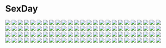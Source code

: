 # SexDay
![](https://konachan.com/jpeg/cc9d86beb2e9555dea68c9364a3cdff1/Konachan.com%20-%20178400%20black_hair%20blue_eyes%20blush%20breasts%20erect_nipples%20headband%20idolmaster%20long_hair%20nipple_slip%20nipples%20oogatazin%20pantyhose%20sagisawa_fumika%20white.jpg)
![](https://konachan.com/jpeg/e3f18776471c84b2fda5dc5552b07ce3/Konachan.com%20-%20264584%20ass%20breasts%20dress%20fate_%28series%29%20glasses%20mash_kyrielight%20masturbation%20nopan%20pantyhose%20purple_eyes%20purple_hair%20sex%20short_hair%20uzuki_karasu.jpg)
![](https://konachan.com/jpeg/90c8a313fc37f70650416fb82263ba8f/Konachan.com%20-%20117083%20blue_hair%20censored%20game_cg%20lunaris_filia%20maid%20melis%20mikagami_mamizu%20nipples%20panties%20penis%20pointed_ears%20pussy%20sex%20underwear%20whirlpool.jpg)
![](https://konachan.com/image/3ba876d5f75619e74b9abd24f764e327/Konachan.com%20-%20295616%20goth-loli%20green_eyes%20green_hair%20hatsune_miku%20lolita_fashion%20long_hair%20maple_%28maplehy%29%20microphone%20skirt%20thighhighs%20tie%20twintails%20vocaloid.jpg)
![](https://konachan.com/jpeg/ae4b0c6231af36d3da295ca9703bfb6c/Konachan.com%20-%20220878%20biodragon%20linkle_%28zelda%29%20the_legend_of_zelda.jpg)
![](https://konachan.com/image/e3cf16dd165b254be3ef6d310ce401f0/Konachan.com%20-%20271538%20anus%20ass%20breasts%20brown_eyes%20brown_hair%20gray%20long_hair%20nipples%20nude%20original%20pointed_ears%20pussy%20tesuta0612%20uncensored.jpg)
![](https://konachan.com/image/03dea167f2b31b400750633e875221c2/Konachan.com%20-%20158794%20blue_eyes%20green_hair%20hello_kitty_%28character%29%20sanrio%20twintails%20zeco%20zoom_layer.jpg)
![](https://konachan.com/image/b927c1e079d2da0a0a452643db558aaa/Konachan.com%20-%20233435%202girls%20animal%20aqua_eyes%20blush%20bow%20braids%20flowers%20gray_hair%20hazuki_natsu%20japanese_clothes%20kimono%20orange_hair%20short_hair%20takami_chika%20watanabe_you.jpg)
![](https://konachan.com/jpeg/caee8e1f65c7c9d654b7c37cca513fa4/Konachan.com%20-%20166973%20blonde_hair%20green_hair%20kagerou_project%20kano_shuuya%20kido_tsubomi%20long_hair%20orange_eyes%20sgr_ib%20short_hair.jpg)
![](https://konachan.com/image/b21092512e44df3bfa3e35b2c68a19ba/Konachan.com%20-%2011356%20onetama%20takami_haruka%20takemura_sesshuu.jpg)
![](https://konachan.com/image/83f5927332cdbb135ab273121ec01ec8/Konachan.com%20-%20144721%20barefoot%20bed%20breasts%20cc%20cheese-kun%20code_geass%20green_hair%20long_hair%20nipples%20nude%20onaya_masakazu%20yellow_eyes.jpg)
![](https://konachan.com/image/b1f06e90269e859e6c260564769886ad/Konachan.com%20-%20126949%20breasts%20glasses%20hat%20kamiya_tomoe%20long_hair%20nipples%20patchouli_knowledge%20purple_hair%20pussy%20touhou%20uncensored.jpg)
![](https://konachan.com/image/298eb663270ef1aaa925a9f7b499ff26/Konachan.com%20-%20124130%20animal%20animal_ears%20black_hair%20candy%20cat%20catgirl%20envy_catwalk_%28vocaloid%29%20hatsune_miku%20kuroi_%28liar-player%29%20lollipop%20school_uniform%20tail%20vocaloid.jpg)
![](https://konachan.com/jpeg/be4030ad52e5c6f897cbe9e922aa1b12/Konachan.com%20-%20297531%20blonde_hair%20blue_eyes%20blush%20cameltoe%20foxgirl%20long_hair%20navel%20ofuda%20pija_%28pianiishimo%29%20thighhighs%20third-party_edit%20twintails.jpg)
![](https://konachan.com/image/2263acf34e4ca7f2c53100d6054e8f3f/Konachan.com%20-%20295918%20bike_shorts%20black_hair%20blue_eyes%20clouds%20dreadtie%20food%20glasses%20gloves%20gun%20jpeg_artifacts%20original%20short_hair%20shorts%20signed%20skirt%20sky%20weapon.jpg)
![](https://konachan.com/image/60bc3831338c2d034cab9fba38d23be3/Konachan.com%20-%20145762%20angel%20black%20dark%20dragon%20nopnop%20original.jpg)
![](https://konachan.com/image/8a01132c39a5ea8b2198baf63f42e6dd/Konachan.com%20-%20106204%20animal_ears%20aqua_eyes%20flowers%20foxgirl%20gray_hair%20haruno%20original%20see_through%20tail%20water%20wet.jpg)
![](https://konachan.com/image/2f9012a1d39f62e43c375fab9a249888/Konachan.com%20-%2075780%20bikini%20hayate_no_gotoku%20katsura_hinagiku%20pink_hair%20swimsuit%20yellow_eyes.jpg)
![](https://konachan.com/image/d3610040f58b1fbb1ef3f04b0c55fd46/Konachan.com%20-%20273180%20aliasing%20mocha_%28naturefour%29%20original%20pink_hair%20purple_eyes%20school_uniform%20third-party_edit.jpg)
![](https://konachan.com/image/3d0ad730c387317596b27f05e43dddd1/Konachan.com%20-%20296589%20black_eyes%20breasts%20cat_smile%20cleavage%20gloves%20lambda%20long_hair%20ninja%20original%20red_eyes%20ribbons%20scarf%20see_through%20sideboob%20spread_legs%20thighhighs.jpg)
![](https://konachan.com/image/caa620551c168bf64494cbfd1b33dc62/Konachan.com%20-%20250863%20aki_%28girls_und_panzer%29%20blonde_hair%20blue_eyes%20brown_eyes%20brown_hair%20gh_%28chen_ghh%29%20girls_und_panzer%20necklace%20phone%20ponytail%20skirt%20sky.jpg)
![](https://konachan.com/jpeg/6bf9ea7f2281631aae2e519d69a1a15c/Konachan.com%20-%20148724%20aqua_eyes%20black_hair%20black_rock_shooter%20black_rock_shooter_arcana%20cropped%20elder_caster%20hat%20jpeg_artifacts%20taiki_%28luster%29.jpg)
![](https://konachan.com/image/e9d5c1652775ab25bc4e54e794d7b295/Konachan.com%20-%20206657%20anthropomorphism%20aqua_eyes%20black_hair%20breasts%20isuzu_%28kancolle%29%20kantai_collection%20kunifuto%20nipples%20thighhighs%20torn_clothes%20twintails.jpg)
![](https://konachan.com/image/ea63f6c4028f4734b56bf14803c333ae/Konachan.com%20-%20175942%20inohara_masato%20kamikita_komari%20kurugaya_yuiko%20little_busters%21%20miyazawa_kengo%20naoe_riki%20natsume_rin%20nishizono_mio%20noumi_kudryavka%20saigusa_haruka%20zen.jpg)
![](https://konachan.com/image/58e77052fd9177d9be945fd4a881a375/Konachan.com%20-%2051093%20kannagi_crazy_shrine_maidens%20nagi.jpg)
![](https://konachan.com/image/2af74008c05718c7afa10d8f3800a7f1/Konachan.com%20-%2076527%20butterfly%20short_hair%20tears%20zaregoto_series.jpg)
![](https://konachan.com/jpeg/729a93bcea363fec8e16236a59cdc63e/Konachan.com%20-%20169665%20bow%20breasts%20chain%20choker%20cleavage%20ongaku_shoujo%20orange_hair%20purple_eyes%20qp%3Aflapper%20sakura_koharu%20scan%20short_hair%20skirt%20twintails%20white.jpg)
![](https://konachan.com/image/155a97068f14a3ecf3016113224a4a10/Konachan.com%20-%20158873%20eyepatch%20glasses%20hat%20kxxxxxxxxxxx%20neon_genesis_evangelion%20soryu_asuka_langley.jpg)
![](https://konachan.com/image/3ff27827cafec7e5659b72a30a11407d/Konachan.com%20-%2059854%20black_hair%20dragon%20long_hair%20natsume_aya%20nipples%20sword%20tenjou_tenge%20weapon.jpg)
![](https://konachan.com/jpeg/f0148b1015ae0b2654cfcad25ce1825d/Konachan.com%20-%20294804%20auko%20candy%20drink%20flowers%20food%20fruit%20lucario%20orange_%28fruit%29%20pokemon%20popsicle%20strawberry.jpg)
![](https://konachan.com/jpeg/91c06b1d0e32a1b287520d8fa367e4c6/Konachan.com%20-%20244264%20aqua_eyes%20black_hair%20japanese_clothes%20kara_no_kyoukai%20knife%20long_hair%20petals%20ryougi_shiki%20signed%20yui_%28kawalcjil4%29.jpg)
![](https://konachan.com/jpeg/bb3d43f2f476ed2e440fba4ce75c4fb6/Konachan.com%20-%20139391%20fortissimo__akkord%3Absusvier%20game_cg%20gun%20kurobane_sayuki%20necklace%20ooba_kagerou%20weapon.jpg)
![](https://konachan.com/jpeg/b80fad5f43167ae882e873dbfa396b8b/Konachan.com%20-%20284662%20animal_ears%20bed%20blush%20breasts%20brown_eyes%20brown_hair%20catgirl%20cleavage%20dress%20flowers%20kazutake_hazano%20long_hair%20summer_dress%20tagme_%28character%29%20tail.jpg)
![](https://konachan.com/image/4e79ccf18ef2688860ffbaf8144e68c1/Konachan.com%20-%20197256%20aqua_hair%20dress%20flowers%20hatsune_miku%20headdress%20long_hair%20michi_%28iawei%29%20ribbons%20thighhighs%20twintails%20vocaloid.jpg)
![](https://konachan.com/image/0af9dec4e3c7d1df7a1298833dedd749/Konachan.com%20-%2042005%20rumia%20touhou.jpg)
![](https://konachan.com/jpeg/4c4fa13b8ade139ff67ef8b978244428/Konachan.com%20-%20259188%20close%20fate_grand_order%20fate_%28series%29%20mash_kyrielight%20purple_eyes%20purple_hair%20short_hair%20signed%20tagme_%28artist%29.jpg)
![](https://konachan.com/jpeg/9a5562abefdda08a9b6fead6bddd3ea6/Konachan.com%20-%20265670%20beach%20bikini%20blonde_hair%20blue_eyes%20blush%20breasts%20clouds%20erect_nipples%20game_cg%20long_hair%20navel%20shine_mirage%20sky%20swimsuit%20tagme_%28artist%29%20twintails%20water.jpg)
![](https://konachan.com/image/9b56a4b17aed4c02910708ec118a44c4/Konachan.com%20-%20124813%20game_cg%20japanese_clothes%20maikaze_no_melt%20tenmaso%20tsubaki_nazuna%20whirlpool.jpg)
![](https://konachan.com/image/584c2294dedca3ff166c1f5bce28f15d/Konachan.com%20-%2084659%20len%20melty_blood%20shingetsutan_tsukihime%20uka%20white_len.jpg)
![](https://konachan.com/jpeg/ed9569f334d7dc49513edce6cd169c81/Konachan.com%20-%20101653%20hazuki%20morioka_kouhei%20tsukuyomi_moon_phase.jpg)
![](https://konachan.com/image/0b99222894d109acc2f93d92008eb93d/Konachan.com%20-%2080706%20blonde_hair%20blue_eyes%20blue_hair%20bow%20dress%20flowers%20instrument%20kagamine_rin%20long_hair%20petals%20pink_hair%20ribbons%20rose%20twintails%20violin%20vocaloid.jpg)
![](https://konachan.com/jpeg/b168e45cb23f21a4beab26c027cf497b/Konachan.com%20-%20186932%20ass%20black_hair%20blue_eyes%20breasts%20cum%20kill_la_kill%20kiryuin_satsuki%20matoi_ryuuko%20red_hair%20sex%20sideboob%20tears%20thighhighs.jpg)
![](https://konachan.com/image/b9e8e5f3ae1506384f1ef9127b5cb9fb/Konachan.com%20-%20171592%202girls%20bandaid%20original%20school_uniform%20skirt%20thighhighs%20ul283%20zettai_ryouiki.jpg)
![](https://konachan.com/image/ead73569100d0b39e9ca7f2a5ec85a1f/Konachan.com%20-%205252%20mermaid%20tagme.jpg)
![](https://konachan.com/image/1efe925410fdec7a1fec237b32f46763/Konachan.com%20-%2025273%20haruno_sakura%20naruto%20pink_hair.jpeg)
![](https://konachan.com/image/143ac220993a8170952a8f39fb7e2785/Konachan.com%20-%2020600%20albert_de_morcerf%20count_of_monte_cristo%20gankutsuou.jpg)
![](https://konachan.com/jpeg/9b00183de04ec0df871fd12cc53b8479/Konachan.com%20-%20143173%20dress%20fire%20hat%20long_hair%20mage%20magic%20patchouli_knowledge%20pink_eyes%20pink_hair%20ribbons%20touhou%20yume_koucha.jpg)
![](https://konachan.com/image/5d7d337a64363c6a97095b2ed68758fb/Konachan.com%20-%2067481%20asakura_ryouko%20glasses%20knife%20nagato_yuki%20suzumiya_haruhi_no_yuutsu.jpg)
![](https://konachan.com/image/3fa1a37bce49735f0651438c7a81fb72/Konachan.com%20-%20211262%20macross%20macross_frontier%20seedmyth%20sheryl_nome.jpg)
![](https://konachan.com/image/81ca1061d1d157e28da3a3498f2b3d55/Konachan.com%20-%206154%20ghost_hunt%20hara_masako.jpg)
![](https://konachan.com/jpeg/b8d26d7f3a8f8009af8dab9b11f12de8/Konachan.com%20-%2031135%20game_cg%20lyrical_lyric%20marmalade%20weapon.jpg)
![](https://konachan.com/jpeg/1296d17a5c5f354f27e1cdd7eead8863/Konachan.com%20-%20121474%20barefoot%20blonde_hair%20blue_eyes%20bra%20breasts%20cleavage%20dress%20flowers%20ku%20long_hair%20original%20purple_eyes%20purple_hair%20tagme%20twintails%20underwear%20white.jpg)
![](https://konachan.com/image/02cd6660861d8bf49c4daceea603084c/Konachan.com%20-%20250912%20aqua_eyes%20blonde_hair%20breasts%20censored%20game_cg%20iwakata_daita%20jk_soukan%20long_hair%20nipples%20panties%20panty_pull%20penis%20ponytail%20sex%20tears%20underwear.jpg)
![](https://konachan.com/jpeg/5d9f5b24e5c95d4370f98113f84359f8/Konachan.com%20-%20240521%20black_hair%20brown_hair%20flowers%20flowers_%28game%29%20group%20innocent_grey%20long_hair%20pajamas%20scan%20short_hair%20sugina_miki.jpg)
![](https://konachan.com/jpeg/60658e0d945adb3b2a9fb38aadaa604f/Konachan.com%20-%20150019%20blush%20breasts%20brown_hair%20ebiten%20inugami_kira%20navel%20nude%20todayama_kyouko%20white.jpg)
![](https://konachan.com/jpeg/0c58f5e6b326719ecc4ae9a185ee137f/Konachan.com%20-%20184019%20blush%20clochette%20dress%20game_cg%20green_eyes%20long_hair%20oshiki_hitoshi%20panties%20purple_hair%20spread_legs%20thighhighs%20underwear%20yukinomiya_an%27on.jpg)
![](https://konachan.com/jpeg/cac8a8eae256db3b7fbce6c297ae0a19/Konachan.com%20-%20240269%20brown_eyes%20brown_hair%20bubbles%20cropped%20dsmile%20misaka_mikoto%20short_hair%20to_aru_kagaku_no_railgun%20to_aru_majutsu_no_index%20waifu2x.jpg)
![](https://konachan.com/jpeg/a7bfdd596ed200a9d0ab826ed6415e70/Konachan.com%20-%20215859%20card_captor_sakura%20close%20hoshimawa%20kinomoto_sakura.jpg)
![](https://konachan.com/jpeg/ff55bc71a992cf589480694b885bacbe/Konachan.com%20-%20102890%20breasts%20miyako_yoshika%20nipples%20no_bra%20open_shirt%20touhou.jpg)
![](https://konachan.com/image/6854d3025507a19d29710a43cdaed75b/Konachan.com%20-%20160891%20akihime_sumomo%20ibe_yukiko%20nanatsuiro_drops%20yuki-chan.jpg)
![](https://konachan.com/image/77e30b803ed25b71175d63307a4509ac/Konachan.com%20-%20167410%202girls%20apple%20blonde_hair%20blue_eyes%20blue_hair%20bow_%28weapon%29%20food%20fruit%20idun%26idunna%20long_hair%20ponytail%20puzzle_%26_dragons%20ttknok%20twintails%20weapon.jpg)
![](https://konachan.com/image/f7d4619cf3d693a1ea0ce8f4d367a0ce/Konachan.com%20-%2017042%20blue_eyes%20brown_hair%20close%20gagraphic%20logo%20shirayuki_shoushirou%20short_hair%20watermark%20wristwear.jpg)
![](https://konachan.com/jpeg/07041f3a23a42fdc6dcece20d1724713/Konachan.com%20-%20195564%202girls%20bow%20braids%20cape%20cirno%20dress%20fairy%20gray_hair%20headdress%20izayoi_sakuya%20knife%20maid%20ribbons%20short_hair%20snow%20touhou%20u-joe%20weapon%20wings.jpg)
![](https://konachan.com/image/71cb7b75a3923550c595f422d3057e96/Konachan.com%20-%20163120%20akibakeisena%20cherry_blossoms%20flowers%20nobody%20original%20scenic.jpg)
![](https://konachan.com/image/1e780032b270cce54dac1d5d45a16975/Konachan.com%20-%2043037%20hiraga_saito%20irukuku%20louise_fran%C3%A7oise_le_blanc_de_la_valli%C3%A8re%20maid%20siesta%20tabitha%20zero_no_tsukaima.jpg)
![](https://konachan.com/image/1adc846864c75e9d4d5e83b2d6a49a3d/Konachan.com%20-%20112943%20mushihimesama_futari.jpg)
![](https://konachan.com/jpeg/5d9af443fe3ba4a4a2bbc1f226db3fe6/Konachan.com%20-%20254806%20blue_eyes%20breasts%20brown_hair%20cameltoe%20garter%20nipples%20panties%20see_through%20third-party_edit%20underwear%20white%20yan-yam.jpg)
![](https://konachan.com/jpeg/f6b2678d8d2932b08f7ef49407bb732e/Konachan.com%20-%20200856%20blonde_hair%20brown_eyes%20brown_hair%20group%20headphones%20instrument%20katou_hazuki%20long_hair%20oumae_kumiko%20ponytail%20purple_eyes%20short_hair%20yellow_eyes.jpg)
![](https://konachan.com/image/8fdf1d1c7c68cba4c463fdc0a581b130/Konachan.com%20-%2069881%20all_male%20asato%20konoe%20lamento_beyond_the_void%20male%20shounen_ai.jpg)
![](https://konachan.com/jpeg/12aa781044457d9fd26fd85a812e7f96/Konachan.com%20-%2072283%20blonde_hair%20brown_eyes%20hidamari_sketch%20nazuna%20vector.jpg)
![](https://konachan.com/image/737efe268883de1305561bc628890274/Konachan.com%20-%20142886%20loli%20marui_futaba%20marui_hitoha%20marui_mitsuba%20mitsudomoe.jpg)
![](https://konachan.com/jpeg/910d8b0afc50ab5074574a0b44197334/Konachan.com%20-%20278440%20aqua_eyes%20headphones%20nakano_itsuki%20nakano_miku%20nakano_nino%20orange_hair%20pantyhose%20pink_hair%20red_hair%20ribbons%20short_hair%20skirt%20thighhighs%20white%20wink.jpg)
![](https://konachan.com/image/99b6347fbb351fc31c372ba492414572/Konachan.com%20-%20268840%202girls%20animated%20black_hair%20blonde_hair%20blue_eyes%20brown_eyes%20dishwasher1910%20long_hair%20pink_eyes%20ruby_rose%20rwby%20short_hair%20shoujo_ai%20weiss_schnee.gif)
![](https://konachan.com/image/44f5e96eb499cec9f3f6a10a7d846f20/Konachan.com%20-%20132400%202girls%20blue%20blush%20bra%20glasses%20idolmaster%20open_shirt%20panties%20panty_pull%20short_hair%20skirt%20skirt_lift%20tie%20twins%20underwear%20undressing%20windows%20wink.jpg)
![](https://konachan.com/image/49aa0934ae9a8087b02b05d9ec67af18/Konachan.com%20-%2054129%20blush%20crying%20fire%20hat%20hong_meiling%20touhou.jpg)
![](https://konachan.com/jpeg/da3fa381f0a4ef8edb901d9045d7c89d/Konachan.com%20-%20121282%20atelier_rorona%20dress%20game_cg%20hom%20kishida_mel%20long_hair%20pointed_ears.jpg)
![](https://konachan.com/image/7e9750c9ab509d334a6c0725224f16e3/Konachan.com%20-%2057409%20blue_hair%20glasses%20guitar%20hatsune_miku%20headphones%20instrument%20ipod%20long_hair%20mirre%20twintails%20vocaloid.jpg)
![](https://konachan.com/jpeg/c41148fc8eeae36acfbf1db0209cbc2b/Konachan.com%20-%20269251%20animal_ears%20ass%20bed%20blush%20breasts%20condom%20cum%20fang%20hoodie%20long_hair%20nibiiro_shizuka%20original%20panty_pull%20tail%20tears%20white_hair%20yellow_eyes.jpg)
![](https://konachan.com/image/0c279125772a55ff30e6872ec7e2c4fd/Konachan.com%20-%20191778%20anthropomorphism%20apron%20bow%20brown_eyes%20brown_hair%20chitose_%28kancolle%29%20food%20headband%20hellshock%20kantai_collection%20long_hair%20ponytail.jpg)
![](https://konachan.com/image/7cc22ba3d26a5a84bf433259feb4be28/Konachan.com%20-%20177802%20hoodie%20mugitarou%20purple_eyes%20purple_hair%20sword%20twintails%20vocaloid%20voiceroid%20weapon%20yuzuki_yukari.jpg)
![](https://konachan.com/image/d2ec5922d0652c8edc12c3b972de8dcd/Konachan.com%20-%20154125%20breasts%20brown_hair%20glasses%20mochizuki_nozomu%20nipples%20ole%20oomiya%20oomiya_rikako%20ore_wa_tsumakiller%20panties%20purple_eyes%20rikako%20underwear%20wet%20zoom_layer.jpg)
![](https://konachan.com/jpeg/6b6c8e87233b76bb00000d3a548ca853/Konachan.com%20-%20130276%20air%20feathers%20kamio_haruko%20kamio_misuzu%20key%20kirishima_hijiri%20kirishima_kano%20michiru%20tohno_minagi.jpg)
![](https://konachan.com/image/7958ca26cee28c010c6ce14dbf529032/Konachan.com%20-%2020049%20chii%20chobits%20vector.jpg)
![](https://konachan.com/image/4372338376c3f7257bc60f5d1acbc8ef/Konachan.com%20-%20152497%20amino_dopple%20blonde_hair%20breasts%20cleavage%20navel%20original%20red_eyes%20tail.jpg)
![](https://konachan.com/jpeg/61f9b00a11ff2b1ddb4ce7c5d46ab4cd/Konachan.com%20-%2078764%20hatsune_miku%20megurine_luka%20twintails%20vocaloid%20world%27s_end_dancehall_%28vocaloid%29.jpg)
![](https://konachan.com/image/f538474c4f1d3b8e230ad71c632ac473/Konachan.com%20-%20144047%20cape%20clouds%20green_eyes%20green_hair%20moon%20night%20ribbons%20shimadoriru%20shirt%20short_hair%20shorts%20sky%20touhou%20wriggle_nightbug.jpg)
![](https://konachan.com/image/3c9b823fc4ce0794e7c5adb74595ecb6/Konachan.com%20-%20255140%20animal_ears%20anthropomorphism%20azur_lane%20chinese_robot_kid%20gray%20gray_hair%20maya_%28azur_lane%29%20school_uniform%20short_hair%20weapon%20yellow_eyes.jpg)
![](https://konachan.com/image/067355a8a850e3b651991156c7a49905/Konachan.com%20-%20255169%20ass%20barefoot%20blush%20breast_grab%20breasts%20brown_hair%20censored%20cum%20dark_skin%20fellatio%20long_hair%20nipples%20nude%20penis%20ponytail%20pussy%20yellow_eyes.jpg)
![](https://konachan.com/image/fa6d4e5a79c305ff6621d7d0cb962613/Konachan.com%20-%20281172%20animal%20animal_ears%20black_hair%20braids%20brown_hair%20cat%20dog%20food%20group%20logo%20loli%20male%20mia0309%20original%20pixiv_fantasia%20red_eyes%20short_hair%20tattoo.jpg)
![](https://konachan.com/image/e4d9c31fcef48d02e6a811131d0ce259/Konachan.com%20-%2022773%20tenshi_no_inai_12-gatsu.jpg)
![](https://konachan.com/image/0e5a050dafeba5b29baa587e40f50886/Konachan.com%20-%20170903%2071%20blonde_hair%20building%20city%20clouds%20k-on%21%20kotobuki_tsumugi%20long_hair%20sky%20sunset.jpg)
![](https://konachan.com/jpeg/8484d5b0d436d7fd502de2bb573d010b/Konachan.com%20-%20289749%20blue_hair%20blush%20breasts%20cleavage%20cosplay%20cropped%20garter_belt%20gloves%20horns%20nijisanji%20nopan%20short_hair%20spread_legs%20stockings%20thighhighs%20uekusa%20wings.jpg)
![](https://konachan.com/jpeg/74258fffac3e112c009d1274e6bdd75c/Konachan.com%20-%20185903%20ass%20bra%20breasts%20game_cg%20kikurage%20long_hair%20nipples%20panties%20panty_pull%20pantyhose%20purple_eyes%20purple_hair%20pussy%20shirt_lift%20skirt%20uncensored%20underwear.jpg)
![](https://konachan.com/image/7daff37ec7f03249d2a5e16061b1fbf4/Konachan.com%20-%20289868%20aliasing%20dress%20fate_grand_order%20fate_%28series%29%20long_hair%20pantyhose%20purple_hair%20red_eyes%20re%3Arin%20scathach_%28fate_grand_order%29%20wand.jpg)
![](https://konachan.com/image/6ac5eba486401d884511f2debf47dd0d/Konachan.com%20-%20245705%20animal%20armor%20asuteroid%20bird%20blonde_hair%20chain%20clouds%20dress%20elbow_gloves%20fate_%28series%29%20gloves%20gray_eyes%20headdress%20long_hair%20sky%20spear%20thighhighs%20weapon.jpg)
![](https://konachan.com/image/37058eb30e46dfea819cc1a98d26b1a4/Konachan.com%20-%20168840%20brown_eyes%20brown_hair%20food%20fuchsia91%20long_hair%20navel%20original%20rain%20skirt%20thighhighs%20umbrella%20water.jpg)
![](https://konachan.com/jpeg/c6d476cd6d0b8bc520da3d567e820c05/Konachan.com%20-%20257502%20brown_hair%20cameltoe%20game_cg%20hanamiya_nagisa%20kuroya_shinobu%20long_hair%20panties%20spread_legs%20thighhighs%20trumple%20underwear%20ushinawareta_mirai_wo_motomete.jpg)
![](https://konachan.com/image/2cd360175124a8d2230e67eaaf1f2b81/Konachan.com%20-%20262495%20all_male%20animal%20blonde_hair%20boots%20bow_%28weapon%29%20flowers%20forest%20horse%20link_%28zelda%29%20male%20ponytail%20ruins%20scenic%20shade%20tree%20water%20watermark%20weapon.jpg)
![](https://konachan.com/image/b1ee49c32172119318499fad6e1b6e86/Konachan.com%20-%2082549%202girls%20bow%20brown_eyes%20brown_hair%20building%20city%20hosoda_naoto%20long_hair%20misaka_mikoto%20school_uniform%20shirai_kuroko%20short_hair%20skirt%20twintails%20weapon.jpg)
![](https://konachan.com/image/5c59eb34baa149a6c02f1452786a2da6/Konachan.com%20-%20293518%2055level%20black_hair%20black_lagoon%20glasses%20gun%20long_hair%20maid%20roberta%20weapon.jpg)
